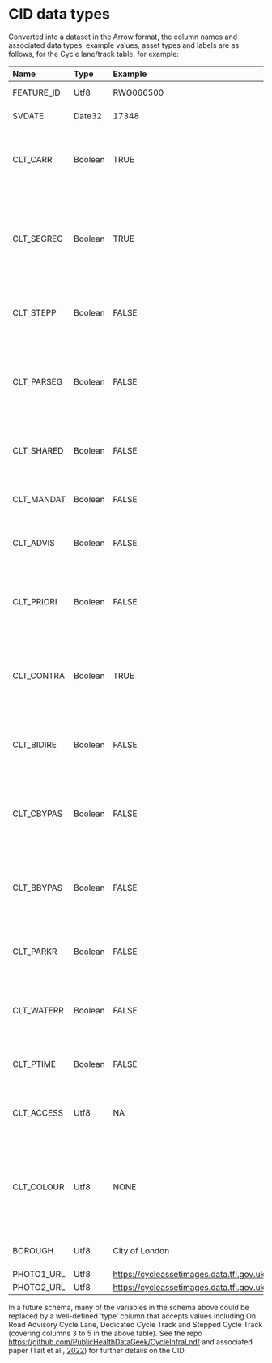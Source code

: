 
# CID data types

Converted into a dataset in the Arrow format, the column names and
associated data types, example values, asset types and labels are as
follows, for the Cycle lane/track table, for example:

| Name       | Type    | Example                                                    | assettype        | label                                                  | description                                                                                                    |
|:-----------|:--------|:-----------------------------------------------------------|:-----------------|:-------------------------------------------------------|:---------------------------------------------------------------------------------------------------------------|
| FEATURE_ID | Utf8    | RWG066500                                                  | NA               | Feature ID                                             | Unique ID for asset                                                                                            |
| SVDATE     | Date32  | 17348                                                      | NA               | Survey Date                                            | Date asset was surveyed                                                                                        |
| CLT_CARR   | Boolean | TRUE                                                       | Cycle Lane/Track | On-Carriageway (if true) or Off-Carriageway (if false) | True = On-carriageway False = Off-carriageway                                                                  |
| CLT_SEGREG | Boolean | TRUE                                                       | Cycle Lane/Track | Segregated Lane/Track                                  | True = Fully segregated lane (i.e. On carriageway) / track (i.e. Off carriageway) False = Not fully segregated |
| CLT_STEPP  | Boolean | FALSE                                                      | Cycle Lane/Track | Stepped Lane/Track                                     | True = Stepped lane/track False = Not a stepped lane/track                                                     |
| CLT_PARSEG | Boolean | FALSE                                                      | Cycle Lane/Track | Partially Segregated Lane/Track                        | True = Partially or light segregated lane/track False = Not a partially or light segregated lane/track         |
| CLT_SHARED | Boolean | FALSE                                                      | Cycle Lane/Track | Shared Lane or Footway                                 | True = Shared lane (eg bus lane) False = Shared footway or track                                               |
| CLT_MANDAT | Boolean | FALSE                                                      | Cycle Lane/Track | Mandatory Cycle Lane                                   | True = Mandatory lane False = Not a mandatory lane                                                             |
| CLT_ADVIS  | Boolean | FALSE                                                      | Cycle Lane/Track | Advisory Cycle Lane                                    | True = Advisory lane False = Not an advisory lane                                                              |
| CLT_PRIORI | Boolean | FALSE                                                      | Cycle Lane/Track | Cycle Lane/Track Priority                              | True = Cycles have priority, other traffic has to give way False = Cycles do not have priority                 |
| CLT_CONTRA | Boolean | TRUE                                                       | Cycle Lane/Track | Contraflow Lane/Track                                  | True = Contraflow lane/track (NOT if bi-directional) False = With flow                                         |
| CLT_BIDIRE | Boolean | FALSE                                                      | Cycle Lane/Track | Bi-directional                                         | True = Two way flow on lane/track/path False = Single direction lane/track/path                                |
| CLT_CBYPAS | Boolean | FALSE                                                      | Cycle Lane/Track | Cycle Bypass                                           | True = Bypass allowing turn without stopping at traffic signals False = Not a cycle bypass                     |
| CLT_BBYPAS | Boolean | FALSE                                                      | Cycle Lane/Track | Continuous Cycle Facilities at Bus Stop                | True = Cycle track carries on through the bus stop area False = Not a continious cycle facility                |
| CLT_PARKR  | Boolean | FALSE                                                      | Cycle Lane/Track | Park Route                                             | True = Road/lane/track through park False = Not a park route                                                   |
| CLT_WATERR | Boolean | FALSE                                                      | Cycle Lane/Track | Waterside Route                                        | True = Route beside river, canal or other watercourse False = Not a waterside route                            |
| CLT_PTIME  | Boolean | FALSE                                                      | Cycle Lane/Track | Part-time (if true) or Full-time (if false)            | True = Part-time False = Full-time                                                                             |
| CLT_ACCESS | Utf8    | NA                                                         | Cycle Lane/Track | Access Times                                           | Times route is accessible (either exact times or description)                                                  |
| CLT_COLOUR | Utf8    | NONE                                                       | Cycle Lane/Track | Colour                                                 | Colour of lane/track - Limited to only the following entries: None, Green, Red, Blue, Buff/Yellow, Other       |
| BOROUGH    | Utf8    | City of London                                             | NA               | Borough                                                | Borough in which asset is located                                                                              |
| PHOTO1_URL | Utf8    | <https://cycleassetimages.data.tfl.gov.uk/RWG066500_1.jpg> | NA               | Photo1 URL                                             | Asset photo 1                                                                                                  |
| PHOTO2_URL | Utf8    | <https://cycleassetimages.data.tfl.gov.uk/RWG066500_2.jpg> | NA               | Photo2 URL                                             | Asset photo 2                                                                                                  |

In a future schema, many of the variables in the schema above could be
replaced by a well-defined ‘type’ column that accepts values including
On Road Advisory Cycle Lane, Dedicated Cycle Track and Stepped Cycle
Track (covering columns 3 to 5 in the above table). See the repo
<https://github.com/PublicHealthDataGeek/CycleInfraLnd/> and associated
paper (Tait et al.,
[2022](https://www.sciencedirect.com/science/article/pii/S221414052200041X))
for further details on the CID.
